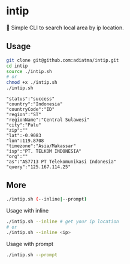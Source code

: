 # intip

👀 Simple CLI to search local area by ip location.

## Usage

```bash
git clone git@github.com:adiatma/intip.git
cd intip
source ./intip.sh
# or 
chmod +x ./intip.sh
./intip.sh
```

```
"status":"success"
"country":"Indonesia"
"countryCode":"ID"
"region":"ST"
"regionName":"Central Sulawesi"
"city":"Palu"
"zip":""
"lat":-0.9083
"lon":119.8708
"timezone":"Asia/Makassar"
"isp":"PT. TELKOM INDONESIA"
"org":""
"as":"AS7713 PT Telekomunikasi Indonesia"
"query":"125.167.114.25"
```

## More

```bash
./intip.sh (--inline|--prompt)
```

Usage with inline

```bash
./intip.sh --inline # get your ip location
# or
./intip.sh --inline <ip>
```

Usage with prompt

```bash
./intip.sh --prompt
```

